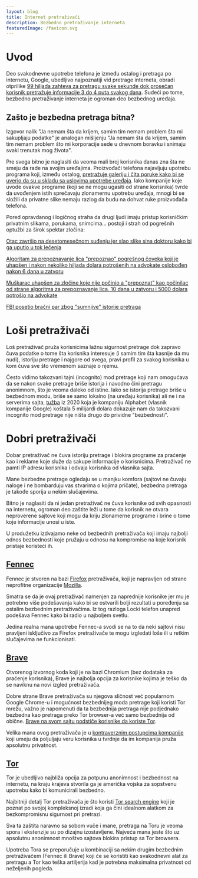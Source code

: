 ```yaml
---
layout: blog
title: Internet pretraživači
description: Bezbedno pretraživanje interneta
featuredImage: /favicon.svg
---
```


# Uvod

Deo svakodnevne upotrebe telefona je između ostalog i pretraga po internetu, Google, ubedljivo najpoznatiji vid pretrage interneta, obradi otprilike [99 hiljada zahteva za pretragu svake sekunde dok prosečan korisnik pretražuje informacije 3 do 4 puta svakog dana](https://seo.ai/blog/how-many-people-use-google#:~:text=2). Sudeći po tome, bezbedno pretraživanje interneta je ogroman deo bezbednog uređaja.

## Zašto je bezbedna pretraga bitna?

Izgovor nalik "Ja nemam šta da krijem, samim tim nemam problem što mi sakupljaju podatke" je analogan mišljenju "Ja nemam šta da krijem, samim tim nemam problem što mi korporacije sede u dnevnom boravku i snimaju svaki trenutak mog života".

Pre svega bitno je naglasiti da veoma mali broj korisnika danas zna šta ne smeju da rade na svojim uređajima. Proizvođači telefona najavljuju upotrebu programa koji, između ostalog, [pretražuje galeriju i čita poruke kako bi se uverio da su u skladu sa uslovima upotrebe uređaja](https://www.wired.com/story/apple-photo-scanning-csam-communication-safety-messages/). Iako kompanije koje uvode ovakve programe (koji se ne mogu ugasiti od strane korisnika) tvrde da uvođenjem istih sprečavaju zlonamernu upotrebu uređaja, mnogi bi se složili da privatne slike nemaju razlog da budu na dohvat ruke proizvođača telefona.

Pored opravdanog i logičnog straha da drugi ljudi imaju pristup korisničkim privatnim slikama, porukama, snimcima... postoji i strah od pogrešnih optužbi za širok spektar zločina:

[Otac završio na desetomesečnom suđenju jer slao slike sina doktoru kako bi ga uputio u tok lečenja](https://www.koffellaw.com/blog/google-ai-technology-flags-dad-who-took-photos-o/#:~:text=Google%20AI%20Technology%20Flags%20Dad%20Who%20Took%20Photos%20of%20Son%20for%20Doctor&text=A%20California%20father%20who%20took,a%2010%2Dmonth%20criminal%20investigation.)

[Algoritam za prepoznavanje lica "prepoznao" pogrešnog čoveka koji je uhapšen i nakon nekoliko hiljada dolara potrošenih na advokate oslobođen nakon 6 dana u zatvoru](https://www.nytimes.com/2023/03/31/technology/facial-recognition-false-arrests.html)

[Muškarac uhapšen za zločine koje nije počinio a "prepoznat" kao počinilac od strane algoritma za prepoznavanje lica, 10 dana u zatvoru i 5000 dolara potrošio na advokate](https://www.nytimes.com/2020/12/29/technology/facial-recognition-misidentify-jail.html)

[FBI posetio bračni par zbog "sumnjive" istorije pretraga](https://techland.time.com/2013/08/01/you-are-no-longer-free-to-search-on-google/)

# Loši pretraživači

Loš pretraživač pruža korisnicima lažnu sigurnost pretrage dok zapravo čuva podatke o tome šta korisnika interesuje (i samim tim šta kasnije da mu nudi), istoriju pretrage i najgore od svega, pravi profil za svakog korisnika u kom čuva sve što vremenom saznaje o njemu.

Često vidimo takozvani tajni (incognito) mod pretrage koji nam omogućava da se nakon svake pretrage briše istorija i navodno čini pretragu anonimnom, što je veoma daleko od istine. Iako se istorija pretrage briše u bezbednom modu, briše se samo lokalno (na uređaju korisnika) ali ne i na serverima sajta, [tužba](https://www.npr.org/2023/12/30/1222268415/google-settles-5-billion-privacy-lawsuit) iz 2020 koja je kompaniju Alphabet (vlasnik kompanije Google) koštala 5 milijardi dolara dokazuje nam da takozvani incognito mod pretrage nije ništa drugo do prividne "bezbednosti".

# Dobri pretraživači

Dobar pretraživač ne čuva istoriju pretrage i blokira programe za praćenje kao i reklame koje služe da sakupe informacije o korisnicima. Pretraživač ne pamti IP adresu korisnika i odvaja korisnika od vlasnika sajta.

Mane bezbedne pretrage ogledaju se u manjku komfora (sajtovi ne čuvaju naloge i ne bombarduju vas stvarima o kojima pričate), bezbedna pretraga je takođe sporija u nekim slučajevima.

Bitno je naglasiti da ni jedan pretraživač ne čuva korisnike od svih opasnosti na internetu, ogroman deo zaštite leži u tome da korisnik ne otvara neproverene sajtove koji mogu da kriju zlonamerne programe i brine o tome koje informacije unosi u iste.

U produžetku izdvajamo neke od bezbednih pretraživača koji imaju najbolji odnos bezbednosti koje pružaju u odnosu na kompromise na koje korisnik pristaje koristeći ih.

## [Fennec](https://f-droid.org/packages/org.mozilla.fennec_fdroid/)

Fennec je stvoren na bazi [Firefox](https://www.mozilla.org/en-US/firefox/new/) pretraživača, koji je napravljen od strane neprofitne organizacije [Mozilla](https://www.mozilla.org/en-US/).

Smatra se da je ovaj pretraživač namenjen za naprednije korisnike jer mu je potrebno više podešavanja kako bi se ostvarili bolji rezultati u poređenju sa ostalim bezbednim pretraživačima. Iz tog razloga Locki telefon unapred podešava Fennec kako bi radio u najboljem svetlu.

Jedina realna mana upotrebe Fennec-a svodi se na to da neki sajtovi nisu pravljeni isključivo za Firefox pretraživače te mogu izgledati loše ili u retkim slučajevima ne funkcionisati.

## [Brave](https://brave.com)

Otvorenog izvornog koda koji je na bazi Chromium (bez dodataka za praćenje korisnika), Brave je najbolja opcija za korisnike kojima je teško da se naviknu na novi izgled pretraživača.

Dobre strane Brave pretraživača su njegova sličnost već popularnom Google Chrome-u i mogućnost bezbednijeg moda pretrage koji koristi Tor mrežu, važno je napomenuti da ta bezbednija pretraga nije podjednako bezbedna kao pretraga preko Tor browser-a već samo bezbednija od obične. [Brave na svom sajtu podstiče korisnike da koriste Tor](https://community.brave.com/t/difference-between-brave-tor-and-original-tor-browser/269808).

Velika mana ovog pretraživača je u [kontraverznim postupcima kompanije](https://www.coindesk.com/business/2020/06/08/brave-browsers-affiliate-link-controversy-explained/) koji umeju da poljuljaju veru korisnika u tvrdnje da im kompanija pruža apsolutnu privatnost.

## [Tor](https://www.torproject.org/download/)

Tor je ubedljivo najbliža opcija za potpunu anonimnost i bezbednost na internetu, na kraju krajeva stvorila ga je američka vojska za sopstvenu upotrebu kako bi komunicirali bezbedno.

Najbitniji detalj Tor pretraživača je što koristi [Tor search engine](https://torsearch.com/) koji je poznat po svojoj kompleksnoj izradi koja ga čini idealnom alatkom za bezkompromisnu sigurnost pri pretrazi.

Sva ta zaštita naravno sa sobom vuče i mane, pretraga na Toru je veoma spora i ekstenzije su po dizajnu izostavljene. Najveća mana jeste što uz apsolutnu anonimnost mnoštvo sajtova blokira pristup sa Tor browsera.

Upotreba Tora se preporučuje u kombinaciji sa nekim drugim bezbednim pretraživačem (Fennec ili Brave) koji će se koristiti kao svakodnevni alat za pretragu a Tor kao teška artiljerija kad je potrebna maksimalna privatnost od neželjenih pogleda.
